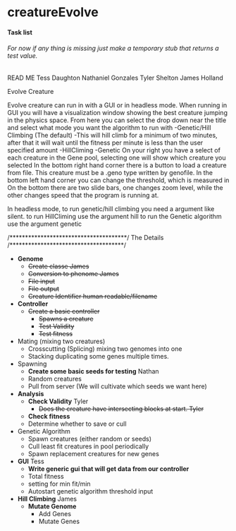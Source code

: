 # creatureEvolve

#### Task list

###### For now if any thing is missing just make a temporary stub that returns a test value.

READ ME
Tess Daughton
Nathaniel Gonzales
Tyler Shelton
James Holland


Evolve Creature

Evolve creature can run in with a GUI or in headless mode. 
When running in GUI you will have a visualization window showing the best creature jumping in the physics space. 
From here you can select the drop down  near the title and select what mode you want the algorithm to run with
-Genetic/Hill Climbing (The default)
  -This will hill climb for a minimum of two minutes, after that it will wait until the fitness per minute is less than the user specified amount
-HillCliming 
-Genetic
On your right you have a select of each creature in the Gene pool, selecting one will show which creature you selected
In the bottom right hand corner there is a button to load a creature from file. This creature must be a .geno type written by genofile.
In the bottom left hand corner you can change the threshold, which is measured in
On the bottom there are two slide bars, one changes zoom level, while the other changes speed that the program is running at.

In headless mode, to run genetic/hill climbing you need a argument like silent. 
to run HillCliming use the argument hill
to run the Genetic algorithm use the argument genetic

/**************************************/
              The Details
/*************************************/


* **Genome**
    * ~~Create classe James~~
    * ~~Conversion to phenome James~~
    * ~~File input~~
    * ~~File output~~
    * ~~Creature Identifier human readable/filename~~
* **Controller**
    * ~~Create a basic controller~~
        * ~~Spawns a creature~~
        * ~~Test Validity~~
        * ~~Test fitness~~
* Mating (mixing two creatures)
    * Crosscutting (Splicing) mixing two genomes into one
    * Stacking duplicating some genes multiple times.
* Spawning
    * **Create some basic seeds for testing** Nathan
    * Random creatures
    * Pull from server (We will cultivate which seeds we want here)
* **Analysis**
    * **Check Validity** Tyler
        * ~~Does the creature have intersecting blocks at start. Tyler~~
    * **Check fitness**
    * Determine whether to save or cull
* Genetic Algorithm
    * Spawn creatures (either random or seeds)
    * Cull least fit creatures in pool periodically
    * Spawn replacement creatures for new genes
* **GUI** Tess
    * **Write generic gui that will get data from our controller**
    * Total fitness
    * setting for min fit/min
	* Autostart genetic algorithm threshold input
* **Hill Climbing** James
	* **Mutate Genome**
	   * Add Genes
       * Mutate Genes
